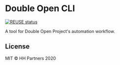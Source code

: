 <!--
SPDX-FileCopyrightText: 2020 HH Partners

SPDX-License-Identifier: MIT
-->

# Double Open CLI

[![REUSE status](https://api.reuse.software/badge/github.com/doubleopen-project/doubleopen-cli)](https://api.reuse.software/info/github.com/doubleopen-project/doubleopen-cli)

A tool for Double Open Project's automation workflow.

## License

MIT © HH Partners 2020
